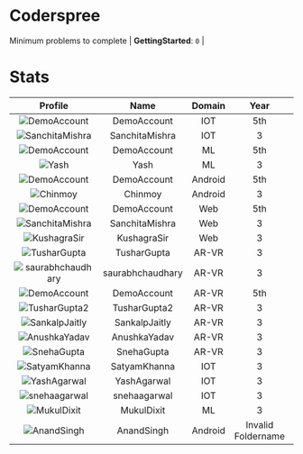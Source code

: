 
Coderspree
==========
  


Minimum problems to complete | **GettingStarted**: `0` |   

# Stats
  

|Profile|Name|Domain|Year|Solved|
| :---: | :---: | :---: | :---: | :---: |
|![DemoAccount](https://avatars.githubusercontent.com/u/84376218?v=4&s=100)|DemoAccount|IOT|5th|7|
|![SanchitaMishra](https://avatars.githubusercontent.com/u/59258203?v=4&s=100)|SanchitaMishra|IOT|3|7|
|![DemoAccount](https://avatars.githubusercontent.com/u/84376218?v=4&s=100)|DemoAccount|ML|5th|7|
|![Yash](https://avatars.githubusercontent.com/u/58688602?v=4&s=100)|Yash|ML|3|7|
|![DemoAccount](https://avatars.githubusercontent.com/u/84376218?v=4&s=100)|DemoAccount|Android|5th|7|
|![Chinmoy](https://avatars.githubusercontent.com/u/57670338?v=4&s=100)|Chinmoy|Android|3|7|
|![DemoAccount](https://avatars.githubusercontent.com/u/84376218?v=4&s=100)|DemoAccount|Web|5th|7|
|![SanchitaMishra](https://avatars.githubusercontent.com/u/59258203?v=4&s=100)|SanchitaMishra|Web|3|7|
|![KushagraSir](https://avatars.githubusercontent.com/u/57976400?v=4&s=100)|KushagraSir|Web|3|7|
|![TusharGupta](https://avatars.githubusercontent.com/u/30565750?v=4&s=100)|TusharGupta|AR-VR|3|6|
|![saurabhchaudhary](https://avatars.githubusercontent.com/u/54533861?v=4&s=100)|saurabhchaudhary|AR-VR|3|3|
|![DemoAccount](https://avatars.githubusercontent.com/u/84376218?v=4&s=100)|DemoAccount|AR-VR|5th|1|
|![TusharGupta2](https://avatars.githubusercontent.com/u/30565750?v=4&s=100)|TusharGupta2|AR-VR|3|1|
|![SankalpJaitly](https://avatars.githubusercontent.com/u/63491937?v=4&s=100)|SankalpJaitly|AR-VR|3|1|
|![AnushkaYadav](https://avatars.githubusercontent.com/u/63538061?v=4&s=100)|AnushkaYadav|AR-VR|3|1|
|![SnehaGupta](https://avatars.githubusercontent.com/u/63196333?v=4&s=100)|SnehaGupta|AR-VR|3|1|
|![SatyamKhanna](https://avatars.githubusercontent.com/u/52063544?v=4&s=100)|SatyamKhanna|IOT|3|1|
|![YashAgarwal](https://avatars.githubusercontent.com/u/59206738?v=4&s=100)|YashAgarwal|IOT|3|1|
|![snehaagarwal](https://avatars.githubusercontent.com/u/91549661?v=4&s=100)|snehaagarwal|IOT|3|1|
|![MukulDixit](https://avatars.githubusercontent.com/u/55882740?v=4&s=100)|MukulDixit|ML|3|1|
|![AnandSingh](https://avatars.githubusercontent.com/u/55613029?v=4&s=100)|AnandSingh|Android|Invalid Foldername|1|
